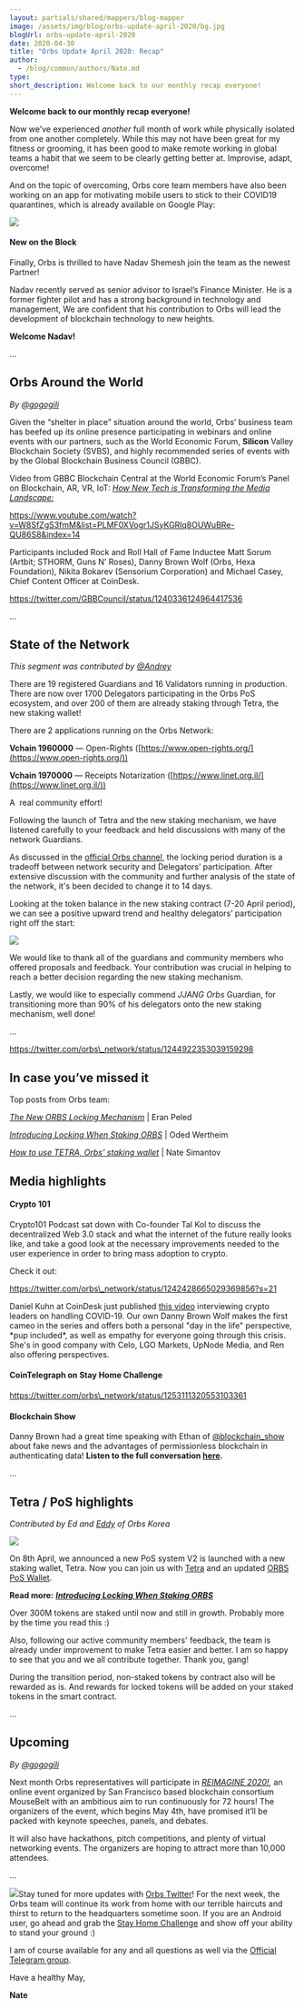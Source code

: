 ```yaml
---
layout: partials/shared/mappers/blog-mapper
image: /assets/img/blog/orbs-update-april-2020/bg.jpg
blogUrl: orbs-update-april-2020
date: 2020-04-30
title: "Orbs Update April 2020: Recap"
author:
  - /blog/common/authors/Nate.md
type:
short_description: Welcome back to our monthly recap everyone!
---
```


**Welcome back to our monthly recap everyone!**

Now we’ve experienced _another_ full month of work while physically isolated from one another completely. While this may not have been great for my fitness or grooming, it has been good to make remote working in global teams a habit that we seem to be clearly getting better at. Improvise, adapt, overcome!

And on the topic of overcoming, Orbs core team members have also been working on an app for motivating mobile users to stick to their COVID19 quarantines, which is already available on Google Play:

[![](/assets/img/blog/orbs-update-april-2020/SHC-screenshot-1030x1030.jpg)](https://play.google.com/store/apps/details?id=org.talkol.stayhome)

#### New on the Block

Finally, Orbs is thrilled to have Nadav Shemesh join the team as the newest Partner!

Nadav recently served as senior advisor to Israel’s Finance Minister. He is a former fighter pilot and has a strong background in technology and management, We are confident that his contribution to Orbs will lead the development of blockchain technology to new heights.

**Welcome Nadav!**

...

## Orbs Around the World

_By [@gogogili](https://twitter.com/gogogili)_

Given the “shelter in place” situation around the world, Orbs’ business team has beefed up its online presence participating in webinars and online events with our partners, such as the World Economic Forum, **Silicon** Valley Blockchain Society (SVBS), and highly recommended series of events with by the Global Blockchain Business Council (GBBC).

Video from GBBC Blockchain Central at the World Economic Forum’s Panel on Blockchain, AR, VR, IoT: [_How New Tech is Transforming the Media Landscape:_](https://www.youtube.com/watch?v=W8SfZgS3fmM&list=PLMF0XVogr1JSyKGRlq8OUWuBRe-QU86S8&index=14)

https://www.youtube.com/watch?v=W8SfZgS3fmM&list=PLMF0XVogr1JSyKGRlq8OUWuBRe-QU86S8&index=14

Participants included Rock and Roll Hall of Fame Inductee Matt Sorum (Artbit; STHORM, Guns N’ Roses), Danny Brown Wolf (Orbs, Hexa Foundation), Nikita Bokarev (Sensorium Corporation) and Michael Casey, Chief Content Officer at CoinDesk.

https://twitter.com/GBBCouncil/status/1240336124964417536

...

## State of the Network

_This segment was contributed by [@Andrey](https://community.orbs.network/u/andrey/summary)_

There are 19 registered Guardians and 16 Validators running in production. There are now over 1700 Delegators participating in the Orbs PoS ecosystem, and over 200 of them are already staking through Tetra, the new staking wallet!

There are 2 applications running on the Orbs Network:

**Vchain 1960000** — Open-Rights ([https://www.open-rights.org/](https://www.open-rights.org/))

**Vchain 1970000** — Receipts Notarization ([https://www.linet.org.il/](https://www.linet.org.il/))

A  real community effort!

Following the launch of Tetra and the new staking mechanism, we have listened carefully to your feedback and held discussions with many of the network Guardians.

As discussed in the [official Orbs channel](https://t.me/OrbsNetwork), the locking period duration is a tradeoff between network security and Delegators’ participation. After extensive discussion with the community and further analysis of the state of the network, it's been decided to change it to 14 days.

Looking at the token balance in the new staking contract (7-20 April period), we can see a positive upward trend and healthy delegators’ participation right off the start:

![](/assets/img/blog/orbs-update-april-2020/image1-2.png)

We would like to thank all of the guardians and community members who offered proposals and feedback. Your contribution was crucial in helping to reach a better decision regarding the new staking mechanism.

Lastly, we would like to especially commend _JJANG Orbs_ Guardian, for transitioning more than 90% of his delegators onto the new staking mechanism, well done!

...

https://twitter.com/orbs\_network/status/1244922353039159298

## In case you’ve missed it

Top posts from Orbs team:

[_The New ORBS Locking Mechanism_](https://www.orbs.com/introducing-the-new-orbs-locking-mechanism/) | Eran Peled

[_Introducing Locking When Staking ORBS_](https://www.orbs.com/introducing-locking-when-staking-orbs/) | Oded Wertheim

[_How to use TETRA, Orbs’ staking wallet_](https://www.orbs.com/tetra-orbs-staking-wallet-tutorial/) | Nate Simantov

## Media highlights

#### Crypto 101

Crypto101 Podcast sat down with Co-founder Tal Kol to discuss the decentralized Web 3.0 stack and what the internet of the future really looks like, and take a good look at the necessary improvements needed to the user experience in order to bring mass adoption to crypto.

Check it out:

https://twitter.com/orbs\_network/status/1242428665029369856?s=21

Daniel Kuhn at CoinDesk just published [this video](https://www.coindesk.com/how-crypto-professionals-are-staying-sane-during-quarantine-video) interviewing crypto leaders on handling COVID-19. Our own Danny Brown Wolf makes the first cameo in the series and offers both a personal "day in the life" perspective, \*pup included\*, as well as empathy for everyone going through this crisis. She's in good company with Celo, LGO Markets, UpNode Media, and Ren also offering perspectives.

#### **CoinTelegraph on Stay Home Challenge**

https://twitter.com/orbs\_network/status/1253111320553103361

#### **Blockchain Show**

Danny Brown had a great time speaking with Ethan of [@blockchain_show](https://twitter.com/blockchain_show) about fake news and the advantages of permissionless blockchain in authenticating data! **Listen to the full conversation [here](https://www.theblockchainshow.com/156-orbs-danny-brown-wolf/).**

...

## Tetra / PoS highlights

_Contributed by Ed and [Eddy](https://www.linkedin.com/in/eddy-kim-340376151/) of Orbs Korea_

![](/assets/img/blog/orbs-update-april-2020/300000000-1280x430.jpg)

On 8th April, we announced a new PoS system V2 is launched with a new staking wallet, Tetra. Now you can join us with [Tetra](http://staking.orbs.network) and an updated [ORBS PoS Wallet](https://play.google.com/store/apps/details?id=com.orbs.pos).

**Read more:** _[**Introducing Locking When Staking ORBS**](https://www.orbs.com/introducing-locking-when-staking-orbs/)_

Over 300M tokens are staked until now and still in growth. Probably more by the time you read this :)

Also, following our active community members' feedback, the team is already under improvement to make Tetra easier and better. I am so happy to see that you and we all contribute together. Thank you, gang!

During the transition period, non-staked tokens by contract also will be rewarded as is. And rewards for locked tokens will be added on your staked tokens in the smart contract.

...

## Upcoming

_By [@gogogili](https://twitter.com/gogogili)_

Next month Orbs representatives will participate in [_REIMAGINE 2020!_](https://www.ri2020.io/partners)_,_ an online event organized by San Francisco based blockchain consortium MouseBelt with an ambitious aim to run continuously for 72 hours! The organizers of the event, which begins May 4th, have promised it’ll be packed with keynote speeches, panels, and debates.

It will also have hackathons, pitch competitions, and plenty of virtual networking events. The organizers are hoping to attract more than 10,000 attendees.

...

![](/assets/img/blog/orbs-update-april-2020/IMG_6083-scaled-e1588267699952.jpeg)Stay tuned for more updates with [Orbs Twitter](https://twitter.com/orbs_network)! For the next week, the Orbs team will continue its work from home with our terrible haircuts and thirst to return to the headquarters sometime soon. If you are an Android user, go ahead and grab the [Stay Home Challenge](https://play.google.com/store/apps/details?id=org.talkol.stayhome) and show off your ability to stand your ground :)

I am of course available for any and all questions as well via the [Official Telegram group](https://t.me/OrbsNetwork).

Have a healthy May,

**Nate**
